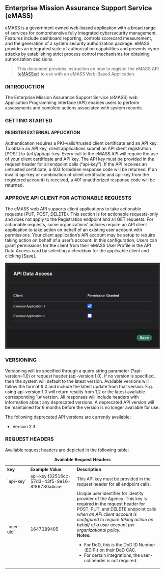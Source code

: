 ## Enterprise Mission Assurance Support Service (eMASS)
eMASS is a government owned web-based application with a broad range of services for comprehensive fully integrated cybersecurity management. Features include dashboard reporting, controls scorecard measurement, and the generation of a system security authorization package. eMASS provides an integrated suite of authorization capabilities and prevents cyber attacks by establishing strict process control mechanisms for obtaining authorization decisions.

>This document provides instruction on how to register the eMASS API ([eMASSer](https://mitre.github.io/emasser/)) to use with an eMASS Web-Based Application.

### INTRODUCTION
The Enterprise Mission Assurance Support Service (eMASS) web Application 
Programming Interface (API) enables users to perform assessments and complete actions associated with system records.

### GETTING STARTED
#### REGISTER EXTERNAL APPLICATION
Authentication requires a PKI-valid/trusted client certificate and an API key. To obtain an 
API key, client applications submit an API client registration [POST] to {url}/api/api-key.
Every call to the eMASS API will require the use of your client certificate and API key.
The API key must be provided in the request header for all endpoint calls (“api-key”).
If the API receives an untrusted certificate, a 403 forbidden response code will be 
returned. If an invalid api-key or combination of client certificate and api-key from the 
registered account) is received, a 401 unauthorized response code will be returned.

### APPROVE API CLIENT FOR ACTIONABLE REQUESTS
The eMASS web API supports client applications to take actionable requests (PUT, POST, 
DELETE). This section is for actionable requests-only and does not apply to the 
Registration endpoint and all GET requests. 
For actionable requests, some organizations’ policies require an API client application to 
take action on behalf of an existing user account with permissions. Your client 
application’s API account may be setup to require taking action on behalf of a user’s 
account. In this configuration, Users can grant permissions for the client from their eMASS 
User Profile in the API Data Access card by selecting a checkbox for the applicable client 
and clicking [Save].
<div align="center">

![eMASS Data Access Card](/images/emass_data_access_card.png)

</div>

### VERSIONING
Versioning will be specified through a query string parameter (?api-version=1.0) or request 
header (api-version:1.0). If no version is specified, then the system will default to the latest version. 
Available versions will follow the format #.0 and include the latest update from 
that version. E.g. using api-version:1.0 will return results from 1.2 or the latest available 
corresponding 1.# version. All responses will include headers with information about any 
deprecated versions. A deprecated API version will be maintained for 6 months before the 
version is no longer available for use.

The following deprecated API versions are currently available: 
<ul><li>Version 2.3</li></ul>

### REQUEST HEADERS
Available request headers are depicted in the following table:


<table style="width:100%">
    <caption><strong>Available Request Headers</strong></caption>
    <tr>
        <th align=left>key</th>
        <th align=left>Example Value</th>
        <th align=left>Description</th>
    </tr>
    <tr>
        <td style="width:15%">`api-key`</td>
        <td style="width:30%">api-key f32516cc-57d3-43f5-9e16-8f86780a4cce</td>
        <td style="width:55%">This API key must be provided in the request header for all endpoint calls.</td>
    </tr>
    <tr>
        <td>`user-uid`</td>
        <td>1647389405</td>
        <td>
            Unique user identifier for identity provider of the Agency. This key is required in the request header for POST, PUT, and DELETE endpoint calls
            <i>when an API client account is configured to require taking action on behalf of a user account per organizational policy.</i><br>
            <strong>Notes:</strong>
            <ul>
                <li>For DoD, this is the DoD ID Number (EDIPI) on their DoD CAC.</li>
                <li>For certain integrations, the user-uid header is not required.</li>
            </ul>
        </td>
    </tr>
</table>

